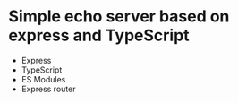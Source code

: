 # Simple echo server based on express and TypeScript
* Express
* TypeScript
* ES Modules
* Express router